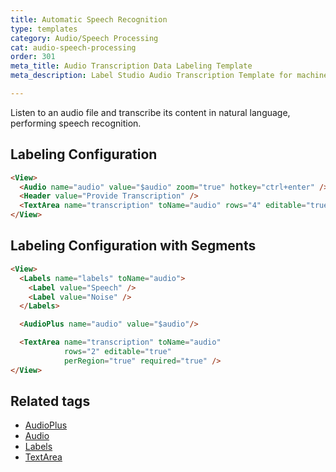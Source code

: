 ```yaml
---
title: Automatic Speech Recognition
type: templates
category: Audio/Speech Processing
cat: audio-speech-processing
order: 301
meta_title: Audio Transcription Data Labeling Template
meta_description: Label Studio Audio Transcription Template for machine learning and data science data labeling projects.

---
```


Listen to an audio file and transcribe its content in natural language, performing speech recognition.

## Labeling Configuration

```html
<View>
  <Audio name="audio" value="$audio" zoom="true" hotkey="ctrl+enter" />
  <Header value="Provide Transcription" />
  <TextArea name="transcription" toName="audio" rows="4" editable="true" maxSubmissions="1" />
</View>
```

## Labeling Configuration with Segments

```html
<View>
  <Labels name="labels" toName="audio">
    <Label value="Speech" />
    <Label value="Noise" />
  </Labels>

  <AudioPlus name="audio" value="$audio"/>

  <TextArea name="transcription" toName="audio"
            rows="2" editable="true"
            perRegion="true" required="true" />
</View>
```

## Related tags

- [AudioPlus](/tags/audioplus.html)
- [Audio](/tags/audio.html)
- [Labels](/tags/labels.html)
- [TextArea](/tags/textarea.html)